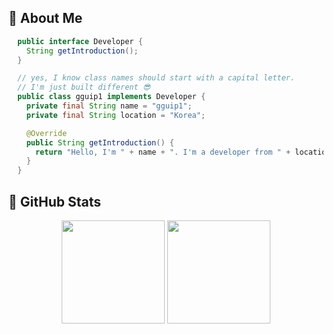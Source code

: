 ## 👋 About Me
```Java
  public interface Developer {
    String getIntroduction();
  }

  // yes, I know class names should start with a capital letter.
  // I'm just built different 😎
  public class gguip1 implements Developer {
    private final String name = "gguip1";
    private final String location = "Korea";

    @Override
    public String getIntroduction() {
      return "Hello, I'm " + name + ". I'm a developer from " + location + ".";
    }
  }
```

## 🌟 GitHub Stats
<div align="center">
    <img src="https://github-readme-stats.vercel.app/api?username=gguip1&theme=transparent&hide_title=false&hide_border=false&show_icons=true&count_private=true" height="165" />
    <img src="https://github-readme-stats.vercel.app/api/top-langs/?username=gguip1&theme=transparent&layout=compact&hide_border=false" height="165" />
</div>